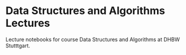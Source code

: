 # Data Structures and Algorithms Lectures

Lecture notebooks for  course Data Structures and Algorithms at DHBW Stutttgart. 
